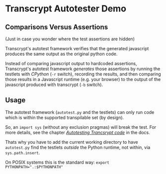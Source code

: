 # Transcrypt Autotester Demo

## Comparisons Versus Assertions

(Just in case you wonder where the test assertions are hidden)

Transcrypt's autotest framework verifies that the generated javascript
produces the same output as the original python code.

Instead of comparing javascript output to hardcoded assertions,
Transcrypt's autotest framework *generates* those assertions by
running the testlets with *CPython* (`-r` switch), recording the
results, and then comparing those results in a Javascript runtime
(e.g. your browser) to the output of the javascript produced with
transcrypt (`-b` switch).

## Usage

The autotest framework (`autotest.py` and the testlets) can only run
code which is within the supported transpilable set (by design).

So, an `import sys` (without any exclusion pragmas) will break the
test. For more details, see the chapter [*Autotesting Trancsrypt
code*][1] in the docs.

Thats why you have to add the current working directory to have `autotest.py`
find the testlets *outside* the Python runtime, not within, via `sys.path.insert`.

On POSIX systems this is the standard way: `export PYTHONPATH=".:$PYTHONPATH"`

[1]: http://www.transcrypt.org/docs/html/autotesting_transcrypt.html